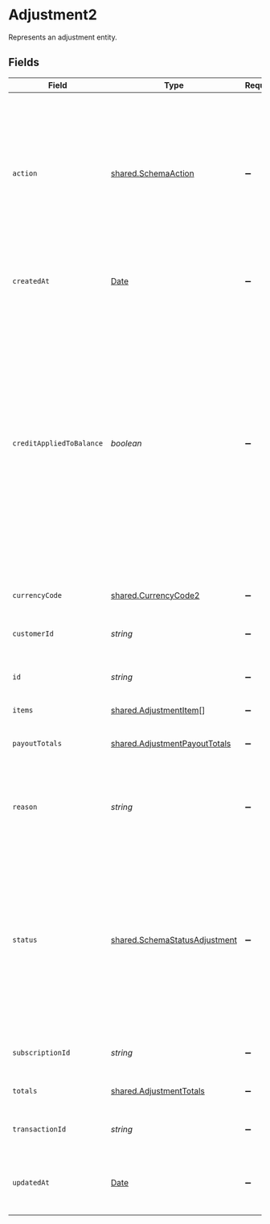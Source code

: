 # Adjustment2

Represents an adjustment entity.


## Fields

| Field                                                                                                                                                                                                                                                                                                                                                                                                  | Type                                                                                                                                                                                                                                                                                                                                                                                                   | Required                                                                                                                                                                                                                                                                                                                                                                                               | Description                                                                                                                                                                                                                                                                                                                                                                                            | Example                                                                                                                                                                                                                                                                                                                                                                                                |
| ------------------------------------------------------------------------------------------------------------------------------------------------------------------------------------------------------------------------------------------------------------------------------------------------------------------------------------------------------------------------------------------------------ | ------------------------------------------------------------------------------------------------------------------------------------------------------------------------------------------------------------------------------------------------------------------------------------------------------------------------------------------------------------------------------------------------------ | ------------------------------------------------------------------------------------------------------------------------------------------------------------------------------------------------------------------------------------------------------------------------------------------------------------------------------------------------------------------------------------------------------ | ------------------------------------------------------------------------------------------------------------------------------------------------------------------------------------------------------------------------------------------------------------------------------------------------------------------------------------------------------------------------------------------------------ | ------------------------------------------------------------------------------------------------------------------------------------------------------------------------------------------------------------------------------------------------------------------------------------------------------------------------------------------------------------------------------------------------------ |
| `action`                                                                                                                                                                                                                                                                                                                                                                                               | [shared.SchemaAction](../../models/shared/schemaaction.md)                                                                                                                                                                                                                                                                                                                                             | :heavy_minus_sign:                                                                                                                                                                                                                                                                                                                                                                                     | How this adjustment impacts the related transaction. `refund` adjustments must be approved by Paddle, and are created with the status `pending_approval`. `chargeback` and `chargeback_warning` adjustments are created automatically by Paddle.                                                                                                                                                       |                                                                                                                                                                                                                                                                                                                                                                                                        |
| `createdAt`                                                                                                                                                                                                                                                                                                                                                                                            | [Date](https://developer.mozilla.org/en-US/docs/Web/JavaScript/Reference/Global_Objects/Date)                                                                                                                                                                                                                                                                                                          | :heavy_minus_sign:                                                                                                                                                                                                                                                                                                                                                                                     | RFC 3339 datetime string of when this entity was created. Set automatically by Paddle.                                                                                                                                                                                                                                                                                                                 | 2024-10-12T07:20:50.52Z                                                                                                                                                                                                                                                                                                                                                                                |
| `creditAppliedToBalance`                                                                                                                                                                                                                                                                                                                                                                               | *boolean*                                                                                                                                                                                                                                                                                                                                                                                              | :heavy_minus_sign:                                                                                                                                                                                                                                                                                                                                                                                     | Whether this adjustment was applied to the related customer's credit balance. Only returned for `credit` adjustments.<br/><br/>`false` when the related transaction `collection_mode` is `manual` and its `status` is `billed`. The adjustment is used<br/>to reduce the `balance` due on the the transaction. <br/><br/>`true` for automatically-collected transactions and `completed` <br/>manually-collected transactions. |                                                                                                                                                                                                                                                                                                                                                                                                        |
| `currencyCode`                                                                                                                                                                                                                                                                                                                                                                                         | [shared.CurrencyCode2](../../models/shared/currencycode2.md)                                                                                                                                                                                                                                                                                                                                           | :heavy_minus_sign:                                                                                                                                                                                                                                                                                                                                                                                     | Supported three-letter ISO 4217 currency code.                                                                                                                                                                                                                                                                                                                                                         |                                                                                                                                                                                                                                                                                                                                                                                                        |
| `customerId`                                                                                                                                                                                                                                                                                                                                                                                           | *string*                                                                                                                                                                                                                                                                                                                                                                                               | :heavy_minus_sign:                                                                                                                                                                                                                                                                                                                                                                                     | Unique Paddle ID for this customer entity, prefixed with `ctm_`.                                                                                                                                                                                                                                                                                                                                       | ctm_01grnn4zta5a1mf02jjze7y2ys                                                                                                                                                                                                                                                                                                                                                                         |
| `id`                                                                                                                                                                                                                                                                                                                                                                                                   | *string*                                                                                                                                                                                                                                                                                                                                                                                               | :heavy_minus_sign:                                                                                                                                                                                                                                                                                                                                                                                     | Unique Paddle ID for this adjustment entity, prefixed with `adj_`.                                                                                                                                                                                                                                                                                                                                     | adj_01gya6twkp8y0tv1e19rsgst9m                                                                                                                                                                                                                                                                                                                                                                         |
| `items`                                                                                                                                                                                                                                                                                                                                                                                                | [shared.AdjustmentItem](../../models/shared/adjustmentitem.md)[]                                                                                                                                                                                                                                                                                                                                       | :heavy_minus_sign:                                                                                                                                                                                                                                                                                                                                                                                     | List of items on this adjustment.                                                                                                                                                                                                                                                                                                                                                                      |                                                                                                                                                                                                                                                                                                                                                                                                        |
| `payoutTotals`                                                                                                                                                                                                                                                                                                                                                                                         | [shared.AdjustmentPayoutTotals](../../models/shared/adjustmentpayouttotals.md)                                                                                                                                                                                                                                                                                                                         | :heavy_minus_sign:                                                                                                                                                                                                                                                                                                                                                                                     | Breakdown of how this adjustment affects your payout balance.                                                                                                                                                                                                                                                                                                                                          |                                                                                                                                                                                                                                                                                                                                                                                                        |
| `reason`                                                                                                                                                                                                                                                                                                                                                                                               | *string*                                                                                                                                                                                                                                                                                                                                                                                               | :heavy_minus_sign:                                                                                                                                                                                                                                                                                                                                                                                     | Why this adjustment was created. Appears in the Paddle Dashboard. Retained for record-keeping purposes.                                                                                                                                                                                                                                                                                                |                                                                                                                                                                                                                                                                                                                                                                                                        |
| `status`                                                                                                                                                                                                                                                                                                                                                                                               | [shared.SchemaStatusAdjustment](../../models/shared/schemastatusadjustment.md)                                                                                                                                                                                                                                                                                                                         | :heavy_minus_sign:                                                                                                                                                                                                                                                                                                                                                                                     | Status of this adjustment. Set automatically by Paddle. <br/><br/>`refund` adjustments must be approved by Paddle, and are created with the status `pending_approval` <br/>until they move to `approved` or `rejected` on review.  `credit` adjustments are created with the status `approved`.                                                                                                        |                                                                                                                                                                                                                                                                                                                                                                                                        |
| `subscriptionId`                                                                                                                                                                                                                                                                                                                                                                                       | *string*                                                                                                                                                                                                                                                                                                                                                                                               | :heavy_minus_sign:                                                                                                                                                                                                                                                                                                                                                                                     | Unique Paddle ID for this subscription entity, prefixed with `sub_`.                                                                                                                                                                                                                                                                                                                                   | sub_01h04vsc0qhwtsbsxh3422wjs4                                                                                                                                                                                                                                                                                                                                                                         |
| `totals`                                                                                                                                                                                                                                                                                                                                                                                               | [shared.AdjustmentTotals](../../models/shared/adjustmenttotals.md)                                                                                                                                                                                                                                                                                                                                     | :heavy_minus_sign:                                                                                                                                                                                                                                                                                                                                                                                     | Breakdown of the total for an adjustment.                                                                                                                                                                                                                                                                                                                                                              |                                                                                                                                                                                                                                                                                                                                                                                                        |
| `transactionId`                                                                                                                                                                                                                                                                                                                                                                                        | *string*                                                                                                                                                                                                                                                                                                                                                                                               | :heavy_minus_sign:                                                                                                                                                                                                                                                                                                                                                                                     | Unique Paddle ID for this transaction entity, prefixed with `txn_`.                                                                                                                                                                                                                                                                                                                                    | txn_01h04vsbhqc62t8hmd4z3b578c                                                                                                                                                                                                                                                                                                                                                                         |
| `updatedAt`                                                                                                                                                                                                                                                                                                                                                                                            | [Date](https://developer.mozilla.org/en-US/docs/Web/JavaScript/Reference/Global_Objects/Date)                                                                                                                                                                                                                                                                                                          | :heavy_minus_sign:                                                                                                                                                                                                                                                                                                                                                                                     | RFC 3339 datetime string of when this entity was updated. Set automatically by Paddle.                                                                                                                                                                                                                                                                                                                 | 2024-10-13T07:20:50.52Z                                                                                                                                                                                                                                                                                                                                                                                |